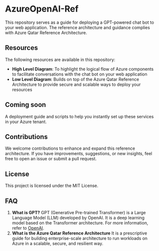 # AzureOpenAI-Ref
This repository serves as a guide for deploying a GPT-powered chat bot to your web application. The reference architecture and guidance complies with Azure Qatar Reference Architecture. 

## Resources
The following resources are available in this repository:

- **High Level Diagram**: To highlight the logical flow of Azure components to facilitate conversations with the chat bot on your web application
- **Low Level Diagram**: Builds on top of the Azure Qatar Reference Architecture to provide secure and scalable ways to deploy your resources

## Coming soon
A deployment guide and scripts to help you instantly set up these services in your Azure tenant. 

## Contributions
We welcome contributions to enhance and expand this reference architecture. If you have improvements, suggestions, or new insights, feel free to open an issue or submit a pull request.

## License
This project is licensed under the MIT License.

## FAQ
1. **What is GPT?**
GPT (Generative Pre-trained Transformer) is a Large Language Model (LLM) developed by OpenAI. It is a deep learning model based on the Transformer architecture. For more information, refer to [OpenAI](openai.com).
2. **What is the Azure Qatar Reference Architecture**
It is a prescriptive guide for building enterprise-scale architecture to run workloads on Azure in a scalable, secure, and resilient way.
